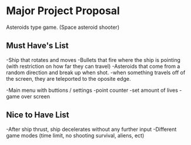 # Major Project Proposal

Asteroids type game. (Space asteroid shooter)

## Must Have's List

-Ship that rotates and moves
-Bullets that fire where the ship is pointing (with restriction on how far they can travel)
-Asteroids that come from a random direction and break up when shot.
-when something travels off of the screen, they are teleported to the oposite edge.

-Main menu with buttions / settings
-point counter
-set amount of lives
-game over screen

## Nice to Have List

-After ship thrust, ship decelerates without any further input
-Different game modes (time limit, no shooting survival, aliens, ect)

